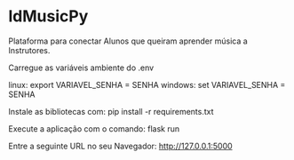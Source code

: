 # ldMusicPy
Plataforma para conectar Alunos que queiram aprender música a Instrutores.

Carregue as variáveis ambiente do .env

linux:
export VARIAVEL_SENHA = SENHA
windows:
set VARIAVEL_SENHA = SENHA

Instale as bibliotecas com:
pip install -r requirements.txt

Execute a aplicação com o comando:
flask run

Entre a seguinte URL no seu Navegador:
http://127.0.0.1:5000
